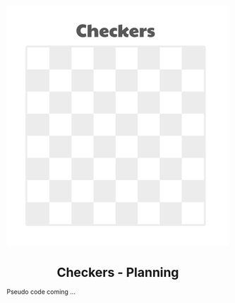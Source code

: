 <div align="center"><img src="https://raw.githubusercontent.com/t-hoffman/Project_1_Checkers/main/images/screen_shot.png"></div>
<div align="center"><h1>Checkers - Planning</h1></div>
<div>Pseudo code coming ...</div>